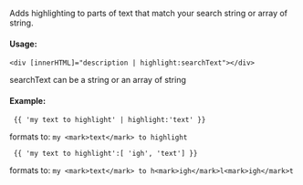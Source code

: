 Adds highlighting to parts of text that match your search string or array of string.

#### Usage:
`<div [innerHTML]="description | highlight:searchText"></div>`

searchText can be a string or an array of string

#### Example:
` {{ 'my text to highlight' | highlight:'text' }}`

formats to: `my <mark>text</mark> to highlight`

` {{ 'my text to highlight':[ 'igh', 'text'] }}`

formats to: `my <mark>text</mark> to h<mark>igh</mark>l<mark>igh</mark>t`

